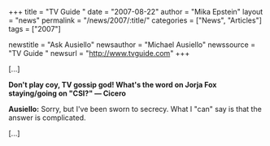+++
title = "TV Guide "
date = "2007-08-22"
author = "Mika Epstein"
layout = "news"
permalink = "/news/2007/:title/"
categories = ["News", "Articles"]
tags = ["2007"]

newstitle = "Ask Ausiello"
newsauthor = "Michael Ausiello"
newssource = "TV Guide "
newsurl = "http://www.tvguide.com"
+++

[...]

**Don't play coy, TV gossip god! What's the word on Jorja Fox staying/going on "CSI?" &#8212; Cicero**

**Ausiello:** Sorry, but I've been sworn to secrecy. What I "can" say is that the answer is complicated.

[...]